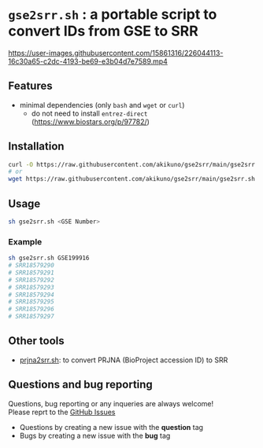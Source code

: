 # `gse2srr.sh` : a portable script to convert IDs from GSE to SRR

https://user-images.githubusercontent.com/15861316/226044113-16c30a65-c2dc-4193-be69-e3b04d7e7589.mp4


## Features

- minimal dependencies (only `bash` and `wget` or `curl`)
    - do not need to install `entrez-direct` (https://www.biostars.org/p/97782/)

## Installation

```bash
curl -O https://raw.githubusercontent.com/akikuno/gse2srr/main/gse2srr.sh
# or
wget https://raw.githubusercontent.com/akikuno/gse2srr/main/gse2srr.sh
```

## Usage

```bash
sh gse2srr.sh <GSE Number>
```

### Example

```bash
sh gse2srr.sh GSE199916
# SRR18579290
# SRR18579291
# SRR18579292
# SRR18579293
# SRR18579294
# SRR18579295
# SRR18579296
# SRR18579297
```

## Other tools

- [prjna2srr.sh](https://github.com/akikuno/prjna2srr): to convert PRJNA (BioProject accession ID) to SRR

## Questions and bug reporting

Questions, bug reporting or any inqueries are always welcome!  
Please reprt to the [GitHub Issues](https://github.com/akikuno/gse2srr/issues)  

- Questions by creating a new issue with the **question** tag
- Bugs by creating a new issue with the **bug** tag
